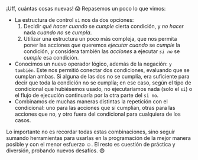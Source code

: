 ¡Uff, cuántas cosas nuevas! :scream: Repasemos un poco lo que vimos:

* La estructura de control `si` nos da dos opciones:
  1. Decidir _qué hacer cuando_ se _cumple_ cierta condición, y _no hacer_ nada _cuando no_ se _cumpla_.
  2. Utilizar una estructura un poco más compleja, que nos permita poner las acciones _que_ queremos _ejecutar cuando_ se _cumple_ la condición, _y_ considera también las _acciones_ a ejecutar _`si no`_ se _cumple_ esa condición.
* Conocimos un nuevo operador lógico, además de la negación: `y también`. Este nos permitió conectar dos condiciones, evaluando que se cumplan ambas. Si alguna de las dos no se cumplía, era suficiente para decir que toda la condición no se cumplía; en ese caso, según el tipo de condicional que hubiésemos usado, no ejecutaríamos nada (solo el `si`) o el flujo de ejecución continuaría por la otra parte del `si no`.
* Combinamos de muchas maneras distintas la repetición con el condicional: uno para las acciones que sí cumplían, otras para las acciones que no, y otro fuera del condicional para cualquiera de los casos.

Lo importante no es recordar todas estas combinaciones, sino seguir sumando herramientas para usarlas en la programación de la mejor manera posible y con el menor esfuerzo :relaxed:. El resto es cuestión de práctica y diversión, probando nuevos desafíos. :smile: